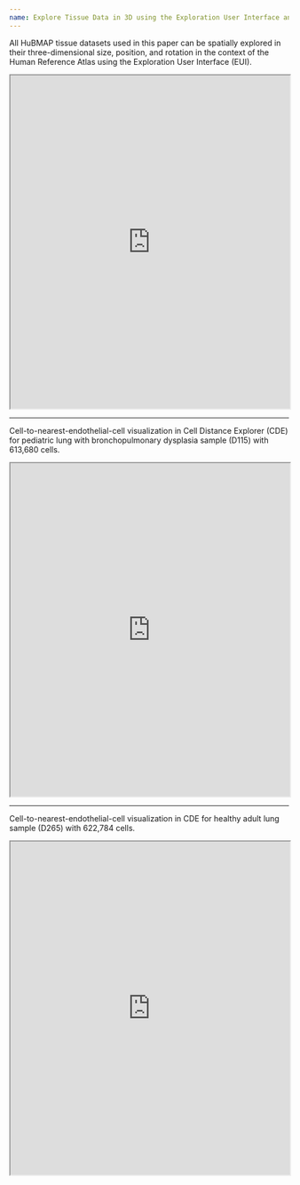 ```yaml
---
name: Explore Tissue Data in 3D using the Exploration User Interface and Cell Distance Explorer
---
```

  
All HuBMAP tissue datasets used in this paper can be spatially explored in their three-dimensional size, position, and rotation in the context of the Human Reference Atlas using the Exploration User Interface (EUI). 


<iframe src="https://apps.humanatlas.io/eui/hra-pop.html" width="100%" height="600px"></iframe>

---

Cell-to-nearest-endothelial-cell visualization in Cell Distance Explorer (CDE) for pediatric lung with bronchopulmonary dysplasia sample (D115) with 613,680 cells.


<iframe src="https://cns-iu.github.io/hra-construction-usage-supporting-information/visualizations/D115.html" width="100%" height="600px"></iframe>

---

Cell-to-nearest-endothelial-cell visualization in CDE for healthy adult lung sample (D265) with 622,784 cells.


<iframe src="https://cns-iu.github.io/hra-construction-usage-supporting-information/visualizations/D265.html" width="100%" height="600px"></iframe>
